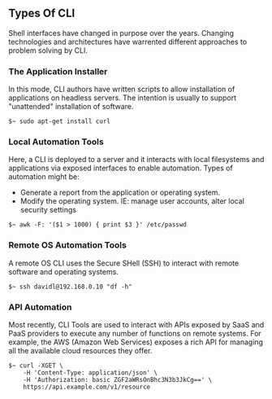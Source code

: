 ## Types Of CLI

Shell interfaces have changed in purpose over the years. Changing technologies and architectures have warrented different approaches to problem solving by CLI.

### The Application Installer

In this mode, CLI authors have written scripts to allow installation of applications on headless servers. The intention is usually to support "unattended" installation of software.

```
$~ sudo apt-get install curl
```

### Local Automation Tools

Here, a CLI is deployed to a server and it interacts with local filesystems and applications via exposed interfaces to enable automation. Types of automation might be:

* Generate a report from the application or operating system.
* Modify the operating system. IE: manage user accounts, alter local security settings

```
$~ awk -F: '($1 > 1000) { print $3 }' /etc/passwd
```

### Remote OS Automation Tools

A remote OS CLI uses the Secure SHell \(SSH\) to interact with remote software and operating systems.

```
$~ ssh davidl@192.168.0.10 "df -h"
```

### API Automation

Most recently, CLI Tools are used to interact with APIs exposed by SaaS and PaaS providers to execute any number of functions on remote systems. For example, the AWS \(Amazon Web Services\) exposes a rich API for managing all the available cloud resources they offer.

```
$~ curl -XGET \
    -H 'Content-Type: application/json' \
    -H 'Authorization: basic ZGF2aWRsOnBhc3N3b3JkCg==' \
    https://api.example.com/v1/resource
```


